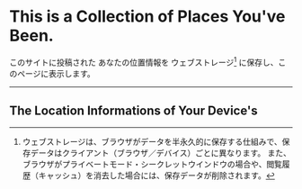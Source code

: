 # This is a Collection of Places You've Been.

このサイトに投稿された あなたの位置情報を ウェブストレージ[^1] に保存し、このページに表示します。

[^1]:ウェブストレージは、ブラウザがデータを半永久的に保存する仕組みで、保存データはクライアント（ブラウザ／デバイス）ごとに異なります。
また、ブラウザがプライベートモード・シークレットウインドウの場合や、閲覧履歴（キャッシュ）を消去した場合には、保存データが削除されます。

---

## The Location Informations of Your Device's
